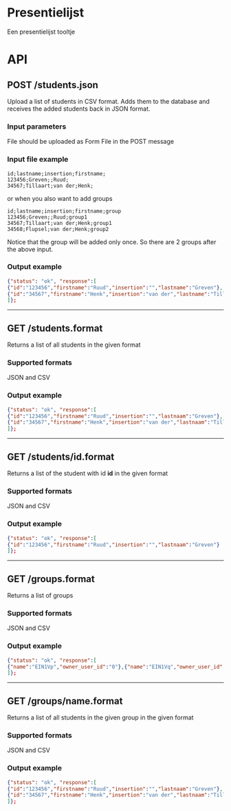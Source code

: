 # Presentielijst
Een presentielijst tooltje

# API

## POST /students.json
Upload a list of students in CSV format. Adds them to the database and receives the added students back in JSON format.

### Input parameters
File should be uploaded as Form File in the POST message

### Input file example
```csv
id;lastname;insertion;firstname;
123456;Greven;;Ruud;
34567;Tillaart;van der;Henk;
```

or when you also want to add groups
```csv
id;lastname;insertion;firstname;group
123456;Greven;;Ruud;group1
34567;Tillaart;van der;Henk;group1
34568;Flupsel;van der;Henk;group2
```

Notice that the group will be added only once. So there are 2 groups after the above input.

### Output example
```json
{"status": "ok", "response":[
{"id":"123456","firstname":"Ruud","insertion":"","lastname":"Greven"},
{"id":"34567","firstname":"Henk","insertion":"van der","lastname":"Tillaart"}
]};
```


***
## GET /students.__format__
Returns a list of all students in the given format

### Supported formats
JSON and CSV

### Output example
```json
{"status": "ok", "response":[
{"id":"123456","firstname":"Ruud","insertion":"","lastnaam":"Greven"},
{"id":"34567","firstname":"Henk","insertion":"van der","lastnaam":"Tillaart"}
]};
```


***
## GET /students/__id__.__format__
Returns a list of the student with id __id__ in the given format

### Supported formats
JSON and CSV

### Output example
```json
{"status": "ok", "response":[
{"id":"123456","firstname":"Ruud","insertion":"","lastnaam":"Greven"}
]};
```


***
## GET /groups.__format__
Returns a list of groups

### Supported formats
JSON and CSV

### Output example
```json
{"status": "ok", "response":[
{"name":"EIN1Vp","owner_user_id":"0"},{"name":"EIN1Vq","owner_user_id":"0"}
]};
```

***
## GET /groups/__name__.__format__
Returns a list of all students in the given group in the given format

### Supported formats
JSON and CSV

### Output example
```json
{"status": "ok", "response":[
{"id":"123456","firstname":"Ruud","insertion":"","lastnaam":"Greven"},
{"id":"34567","firstname":"Henk","insertion":"van der","lastnaam":"Tillaart"}
]};
```



 
